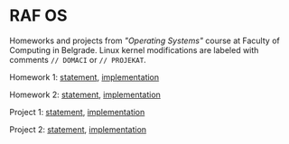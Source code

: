 # RAF OS

Homeworks and projects from *"Operating Systems"* course at Faculty of Computing in Belgrade. Linux kernel modifications are labeled with comments ``` // DOMACI ``` or ``` // PROJEKAT ```.

Homework 1: [statement](https://github.com/jelic98/raf_os/blob/master/homework_1/homework_1.pdf), [implementation](https://github.com/jelic98/raf_os/tree/master/homework_1)

Homework 2: [statement](https://github.com/jelic98/raf_os/blob/master/homework_2/homework_2.pdf), [implementation](https://github.com/jelic98/raf_os/tree/master/homework_2)

Project 1: [statement](https://github.com/jelic98/raf_os/blob/master/project_1/project_1.pdf), [implementation](https://github.com/jelic98/raf_os/tree/master/project_1)

Project 2: [statement](https://github.com/jelic98/raf_os/blob/master/project_2/project_2.pdf), [implementation](https://github.com/jelic98/raf_os/tree/master/project_2)
